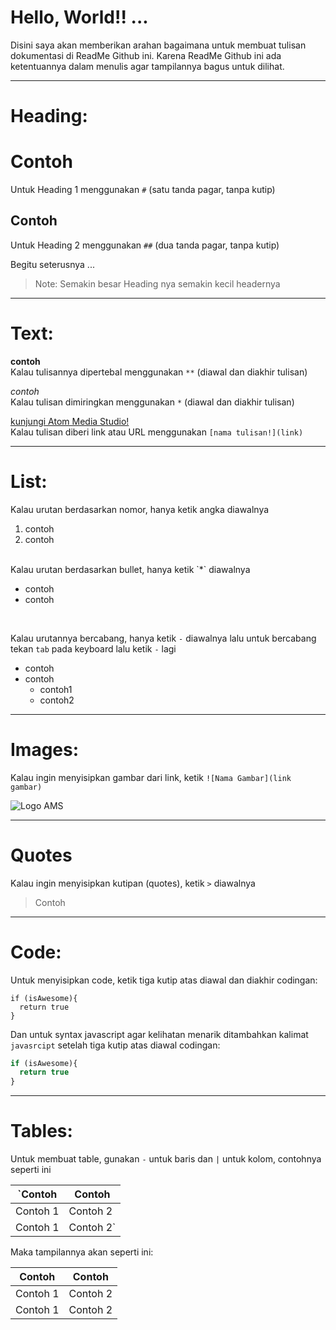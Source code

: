 # Hello, World!! ...
Disini saya akan memberikan arahan bagaimana untuk membuat tulisan dokumentasi di ReadMe Github ini. Karena ReadMe Github ini ada ketentuannya dalam menulis agar tampilannya bagus untuk dilihat.

-----------------------------------------------

# Heading:

# Contoh
Untuk Heading 1 menggunakan `#` (satu tanda pagar, tanpa kutip)

## Contoh
Untuk Heading 2 menggunakan `##` (dua tanda pagar, tanpa kutip)

Begitu seterusnya ...
> Note: Semakin besar Heading nya semakin kecil headernya

-----------------------------------------------

# Text:

**contoh** 
<br>
Kalau tulisannya dipertebal menggunakan `**` (diawal dan diakhir tulisan)

*contoh*
<br>
Kalau tulisan dimiringkan menggunakan `*` (diawal dan diakhir tulisan)

[kunjungi Atom Media Studio!](https://atommediastudio.com)
<br>
Kalau tulisan diberi link atau URL menggunakan `[nama tulisan!](link)`

-----------------------------------------------

# List:

Kalau urutan berdasarkan nomor, hanya ketik angka diawalnya
<br>
1. contoh
2. contoh
<br>
Kalau urutan berdasarkan bullet, hanya ketik `*` diawalnya
<br>

* contoh
* contoh
<br>

Kalau urutannya bercabang, hanya ketik `-` diawalnya lalu untuk bercabang tekan `tab` pada keyboard lalu ketik `-` lagi
<br>

- contoh
- contoh
  - contoh1
  - contoh2

----------------------------------------------

# Images:

Kalau ingin menyisipkan gambar dari link, ketik `![Nama Gambar](link gambar)`

![Logo AMS](https://atommediastudio.com/img/logo.png)

----------------------------------------------

# Quotes

Kalau ingin menyisipkan kutipan (quotes), ketik `>` diawalnya

> Contoh

----------------------------------------------

# Code:

Untuk menyisipkan code, ketik tiga kutip atas diawal dan diakhir codingan:

```
if (isAwesome){
  return true
}
```

Dan untuk syntax javascript agar kelihatan menarik ditambahkan kalimat `javasrcipt` setelah tiga kutip atas diawal codingan:

```javascript
if (isAwesome){
  return true
}
```

----------------------------------------------

# Tables:

Untuk membuat table, gunakan `-` untuk baris dan `|` untuk kolom, contohnya seperti ini

`Contoh | Contoh
------------ | -------------
Contoh 1 | Contoh 2
Contoh 1 | Contoh 2`

Maka tampilannya akan seperti ini:

Contoh | Contoh
------------ | -------------
Contoh 1 | Contoh 2
Contoh 1 | Contoh 2
